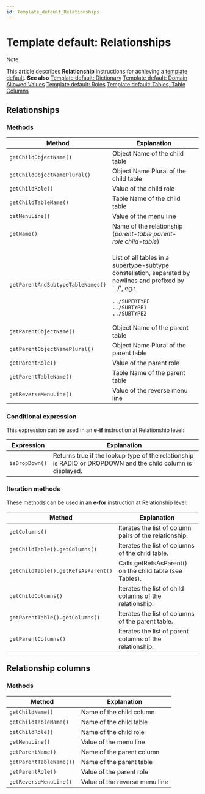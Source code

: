 ```yaml
---
id: Template_default_Relationships
---
```


# Template default: Relationships



> [!NOTE]
> This article describes **Relationship** instructions for achieving a [ template default](/docs/Web_and_app_UIs/Your_own_template_default/Template_default_creating_and_reapplying_your_own_defaults.md).
> **See also**
> [Template default: Dictionary](/docs/Web_and_app_UIs/Your_own_template_default/Template_default_Dictionary.md)
> [Template default: Domain Allowed Values](/docs/Web_and_app_UIs/Your_own_template_default/Template_default_Domain_allowed_values.md)
> [Template default: Roles](/docs/Web_and_app_UIs/Your_own_template_default/Template_default_Roles.md)
> [Template default: Tables, Table Columns](/docs/Web_and_app_UIs/Your_own_template_default/Template_default_Tables.md)

## Relationships

### Methods

|**Method**|**Explanation**|
|--------|--------|
|`getChildObjectName()`|Object Name of the child table|
|`getChildObjectNamePlural()`|Object Name Plural of the child table|
|`getChildRole() `|Value of the child role|
|`getChildTableName()`|Table Name of the child table|
|`getMenuLine() `|Value of the menu line|
|`getName() `|Name of the relationship (*parent-table parent-role child-table*)|
|`getParentAndSubtypeTableNames()`|<p>List of all tables in a supertype-subtype constellation, separated by newlines and prefixed by '../', eg.:</p><pre><code>../SUPERTYPE<br/>../SUBTYPE1<br/>../SUBTYPE2</code></pre>|
|`getParentObjectName()`|Object Name of the parent table|
|`getParentObjectNamePlural()`|Object Name Plural of the parent table|
|`getParentRole() `|Value of the parent role|
|`getParentTableName()`|Table Name of the parent table|
|`getReverseMenuLine() `|Value of the reverse menu line|



### Conditional expression

This expression can be used in an **e-if** instruction at Relationship level:

|**Expression**|**Explanation**|
|--------|--------|
|`isDropDown()`|Returns true if the lookup type of the relationship is RADIO or DROPDOWN and the child column is displayed.|



### Iteration methods

These methods can be used in an **e-for** instruction at Relationship level:

|**Method**|**Explanation**|
|--------|--------|
|`getColumns()`|Iterates the list of column pairs of the relationship.|
|`getChildTable().getColumns()`|Iterates the list of columns of the child table.|
|`getChildTable().getRefsAsParent()`|Calls getRefsAsParent() on the child table (see Tables).|
|`getChildColumns()`|Iterates the list of child columns of the relationship.|
|`getParentTable().getColumns()`|Iterates the list of columns of the parent table.|
|`getParentColumns()`|Iterates the list of parent columns of the relationship.|



## Relationship columns

### Methods

|**Method**|**Explanation**|
|--------|--------|
|`getChildName() `|Name of the child column|
|`getChildTableName() `|Name of the child table|
|`getChildRole()`|Name of the child role|
|`getMenuLine() `|Value of the menu line|
|`getParentName() `|Name of the parent column|
|`getParentTableName())`|Name of the parent table|
|`getParentRole() `|Value of the parent role|
|`getReverseMenuLine() `|Value of the reverse menu line|